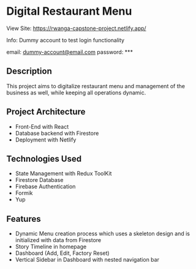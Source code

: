 # Digital Restaurant Menu

View Site: https://rwanga-capstone-project.netlify.app/

Info: Dummy account to test login functionality

email: dummy-account@email.com
password: \*\*\*

## Description

This project aims to digitalize restaurant menu and management of the business as well, while keeping all operations dynamic.

## Project Architecture

- Front-End with React
- Database backend with Firestore
- Deployment with Netlify

## Technologies Used

- State Management with Redux ToolKit
- Firestore Database
- Firebase Authentication
- Formik
- Yup

## Features

- Dynamic Menu creation process which uses a skeleton design and is initialized with data from Firestore
- Story Timeline in homepage
- Dashboard (Add, Edit, Factory Reset)
- Vertical Sidebar in Dashboard with nested navigation bar
